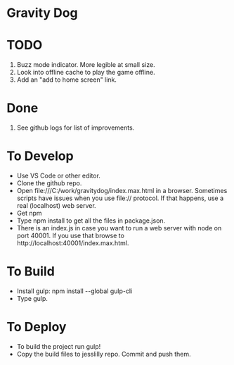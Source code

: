 Gravity Dog
===========

# TODO
1. Buzz mode indicator. More legible at small size. 
2. Look into offline cache to play the game offline.
1. Add an "add to home screen" link.

# Done
1. See github logs for list of improvements.

# To Develop
* Use VS Code or other editor.
* Clone the github repo.  
* Open file:///C:/work/gravitydog/index.max.html in a browser.  Sometimes scripts have issues when you use file:// protocol.  If that happens, use a real (localhost) web server.
* Get npm
* Type npm install to get all the files in package.json.
* There is an index.js in case you want to run a web server with node on port 40001.  If you use that browse to http://localhost:40001/index.max.html.

# To Build
* Install gulp: npm install --global gulp-cli
* Type gulp.

# To Deploy
* To build the project run gulp!
* Copy the build files to jesslilly repo.  Commit and push them.
